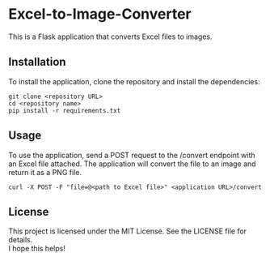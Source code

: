 # Excel-to-Image-Converter

This is a Flask application that converts Excel files to images.

## Installation

To install the application, clone the repository and install the dependencies:

```shell
git clone <repository URL>
cd <repository name>
pip install -r requirements.txt
```

## Usage
To use the application, send a POST request to the /convert endpoint with an Excel file attached. The application will convert the file to an image and return it as a PNG file.
```shell
curl -X POST -F "file=@<path to Excel file>" <application URL>/convert
```

## License
This project is licensed under the MIT License. See the LICENSE file for details.  
I hope this helps!
